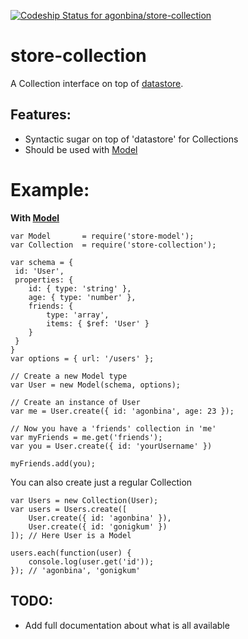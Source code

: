 [ ![Codeship Status for agonbina/store-collection](https://www.codeship.io/projects/673b51d0-15fa-0132-aeec-4a49cf4e7c40/status)](https://www.codeship.io/projects/33781)

# store-collection

A Collection interface on top of [datastore](https://github.com/bredele/datastore/).

## Features:
- Syntactic sugar on top of 'datastore' for Collections
- Should be used with [Model](https://github.com/agonbina/store-model)

# Example:

**With [Model](https://github.com/agonbina/store-model)**
```
var Model       = require('store-model');
var Collection  = require('store-collection');

var schema = { 
 id: 'User', 
 properties: {
    id: { type: 'string' },
    age: { type: 'number' },
    friends: {
        type: 'array',
        items: { $ref: 'User' }
    }
 }
}
var options = { url: '/users' };

// Create a new Model type
var User = new Model(schema, options);

// Create an instance of User
var me = User.create({ id: 'agonbina', age: 23 });

// Now you have a 'friends' collection in 'me'
var myFriends = me.get('friends');
var you = User.create({ id: 'yourUsername' })

myFriends.add(you);

```

You can also create just a regular Collection
```
var Users = new Collection(User);
var users = Users.create([
    User.create({ id: 'agonbina' }),
    User.create({ id: 'gonigkum' })
]); // Here User is a Model

users.each(function(user) {
    console.log(user.get('id'));
}); // 'agonbina', 'gonigkum'

```

## TODO:
- Add full documentation about what is all available


